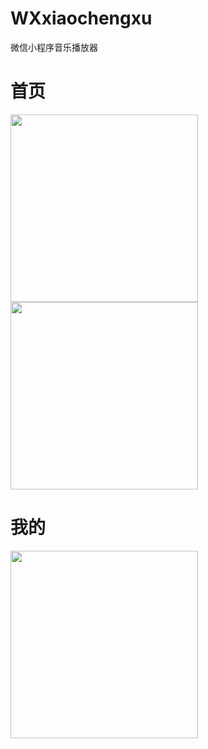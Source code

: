 # WXxiaochengxu
微信小程序音乐播放器

# 首页

<image src="https://img-blog.csdnimg.cn/20210301150041526.jpg?x-oss-process=image/watermark,type_ZmFuZ3poZW5naGVpdGk,shadow_10,text_aHR0cHM6Ly9ibG9nLmNzZG4ubmV0L2hza2pzaHM=,size_16,color_FFFFFF,t_70" width=300>
<image src="https://img-blog.csdnimg.cn/20210301150041575.jpg?x-oss-process=image/watermark,type_ZmFuZ3poZW5naGVpdGk,shadow_10,text_aHR0cHM6Ly9ibG9nLmNzZG4ubmV0L2hza2pzaHM=,size_16,color_FFFFFF,t_70" width=300>

# 我的

<image src="https://img-blog.csdnimg.cn/20210301150041724.jpg?x-oss-process=image/watermark,type_ZmFuZ3poZW5naGVpdGk,shadow_10,text_aHR0cHM6Ly9ibG9nLmNzZG4ubmV0L2hza2pzaHM=,size_16,color_FFFFFF,t_70" width=300>
